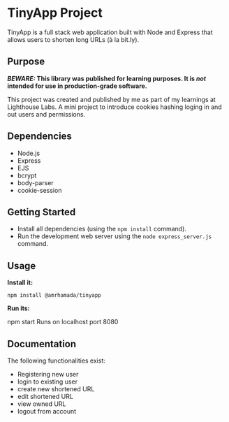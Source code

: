 # TinyApp Project

TinyApp is a full stack web application built with Node and Express that allows users to shorten long URLs (à la bit.ly).

## Purpose

**_BEWARE:_ This library was published for learning purposes. It is _not_ intended for use in production-grade software.**

This project was created and published by me as part of my learnings at Lighthouse Labs. 
A mini project to introduce cookies hashing loging in and out users and permissions.

## Dependencies

- Node.js
- Express
- EJS
- bcrypt
- body-parser
- cookie-session

## Getting Started

- Install all dependencies (using the `npm install` command).
- Run the development web server using the `node express_server.js` command.

## Usage

**Install it:**

`npm install @amrhamada/tinyapp`

**Run its:**

npm start
  Runs on localhost port 8080


## Documentation

The following functionalities exist:

* Registering new user
* login to existing user
* create new shortened URL
* edit shortened URL
* view owned URL
* logout from account
